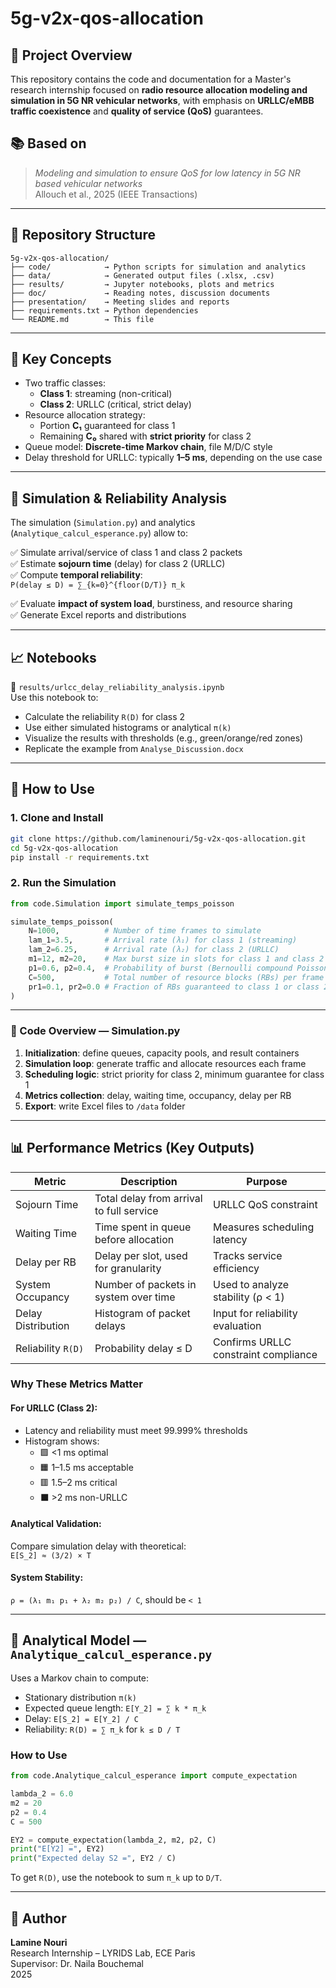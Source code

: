 
# 5g-v2x-qos-allocation

## 🎯 Project Overview

This repository contains the code and documentation for a Master's research internship focused on **radio resource allocation modeling and simulation in 5G NR vehicular networks**, with emphasis on **URLLC/eMBB traffic coexistence** and **quality of service (QoS)** guarantees.

## 📚 Based on

> *Modeling and simulation to ensure QoS for low latency in 5G NR based vehicular networks*  
> Allouch et al., 2025 (IEEE Transactions)

---

## 📁 Repository Structure

```
5g-v2x-qos-allocation/
├── code/            → Python scripts for simulation and analytics
├── data/            → Generated output files (.xlsx, .csv)
├── results/         → Jupyter notebooks, plots and metrics
├── doc/             → Reading notes, discussion documents
├── presentation/    → Meeting slides and reports
├── requirements.txt → Python dependencies
└── README.md        → This file
```

---

## 🧠 Key Concepts

- Two traffic classes:
  - **Class 1**: streaming (non-critical)
  - **Class 2**: URLLC (critical, strict delay)
- Resource allocation strategy:
  - Portion **C₁** guaranteed for class 1
  - Remaining **C₀** shared with **strict priority** for class 2
- Queue model: **Discrete-time Markov chain**, file M/D/C style
- Delay threshold for URLLC: typically **1–5 ms**, depending on the use case

---

## 🧪 Simulation & Reliability Analysis

The simulation (`Simulation.py`) and analytics (`Analytique_calcul_esperance.py`) allow to:

✅ Simulate arrival/service of class 1 and class 2 packets  
✅ Estimate **sojourn time** (delay) for class 2 (URLLC)  
✅ Compute **temporal reliability**:  
`P(delay ≤ D) = ∑_{k=0}^{floor(D/T)} π_k`

✅ Evaluate **impact of system load**, burstiness, and resource sharing  
✅ Generate Excel reports and distributions

---

## 📈 Notebooks

📓 `results/urlcc_delay_reliability_analysis.ipynb`  
Use this notebook to:

- Calculate the reliability `R(D)` for class 2
- Use either simulated histograms or analytical `π(k)`
- Visualize the results with thresholds (e.g., green/orange/red zones)
- Replicate the example from `Analyse_Discussion.docx`

---

## 🔧 How to Use

### 1. Clone and Install

```bash
git clone https://github.com/laminenouri/5g-v2x-qos-allocation.git
cd 5g-v2x-qos-allocation
pip install -r requirements.txt
```

### 2. Run the Simulation

```python
from code.Simulation import simulate_temps_poisson

simulate_temps_poisson(
    N=1000,          # Number of time frames to simulate
    lam_1=3.5,       # Arrival rate (λ₁) for class 1 (streaming)
    lam_2=6.25,      # Arrival rate (λ₂) for class 2 (URLLC)
    m1=12, m2=20,    # Max burst size in slots for class 1 and class 2
    p1=0.6, p2=0.4,  # Probability of burst (Bernoulli compound Poisson)
    C=500,           # Total number of resource blocks (RBs) per frame
    pr1=0.1, pr2=0.0 # Fraction of RBs guaranteed to class 1 or class 2
)
```

---

### 🧩 Code Overview — Simulation.py

1. **Initialization**: define queues, capacity pools, and result containers  
2. **Simulation loop**: generate traffic and allocate resources each frame  
3. **Scheduling logic**: strict priority for class 2, minimum guarantee for class 1  
4. **Metrics collection**: delay, waiting time, occupancy, delay per RB  
5. **Export**: write Excel files to `/data` folder

---

## 📊 Performance Metrics (Key Outputs)

| Metric | Description | Purpose |
|--------|-------------|---------|
| Sojourn Time | Total delay from arrival to full service | URLLC QoS constraint |
| Waiting Time | Time spent in queue before allocation | Measures scheduling latency |
| Delay per RB | Delay per slot, used for granularity | Tracks service efficiency |
| System Occupancy | Number of packets in system over time | Used to analyze stability (ρ < 1) |
| Delay Distribution | Histogram of packet delays | Input for reliability evaluation |
| Reliability `R(D)` | Probability delay ≤ D | Confirms URLLC constraint compliance |

### Why These Metrics Matter

#### For URLLC (Class 2):
- Latency and reliability must meet 99.999% thresholds
- Histogram shows:
  - 🟩 <1 ms optimal
  - 🟧 1–1.5 ms acceptable
  - 🟥 1.5–2 ms critical
  - ⬛ >2 ms non-URLLC

#### Analytical Validation:
Compare simulation delay with theoretical:  
`E[S_2] ≈ (3/2) × T`

#### System Stability:
`ρ = (λ₁ m₁ p₁ + λ₂ m₂ p₂) / C`, should be `< 1`

---

## 🧮 Analytical Model — `Analytique_calcul_esperance.py`

Uses a Markov chain to compute:
- Stationary distribution `π(k)`
- Expected queue length: `E[Y_2] = ∑ k * π_k`
- Delay: `E[S_2] = E[Y_2] / C`
- Reliability: `R(D) = ∑ π_k` for `k ≤ D / T`

### How to Use

```python
from code.Analytique_calcul_esperance import compute_expectation

lambda_2 = 6.0
m2 = 20
p2 = 0.4
C = 500

EY2 = compute_expectation(lambda_2, m2, p2, C)
print("E[Y2] =", EY2)
print("Expected delay S2 =", EY2 / C)
```

To get `R(D)`, use the notebook to sum `π_k` up to `D/T`.

---

## 👤 Author

**Lamine Nouri**  
Research Internship – LYRIDS Lab, ECE Paris  
Supervisor: Dr. Naila Bouchemal  
2025
